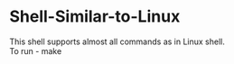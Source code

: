 # Shell-Similar-to-Linux
This shell supports almost all commands as in Linux shell.
<br/>
To run - make
